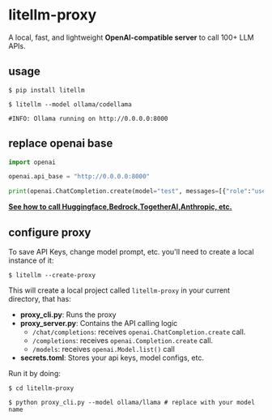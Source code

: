 # litellm-proxy

A local, fast, and lightweight **OpenAI-compatible server** to call 100+ LLM APIs.

## usage 

```shell 
$ pip install litellm
```
```shell
$ litellm --model ollama/codellama 

#INFO: Ollama running on http://0.0.0.0:8000
```

## replace openai base
```python 
import openai 

openai.api_base = "http://0.0.0.0:8000"

print(openai.ChatCompletion.create(model="test", messages=[{"role":"user", "content":"Hey!"}]))
``` 

[**See how to call Huggingface,Bedrock,TogetherAI,Anthropic, etc.**](https://docs.litellm.ai/docs/proxy_server)

## configure proxy

To save API Keys, change model prompt, etc. you'll need to create a local instance of it:
```shell
$ litellm --create-proxy
```
This will create a local project called `litellm-proxy` in your current directory, that has: 
* **proxy_cli.py**: Runs the proxy
* **proxy_server.py**: Contains the API calling logic
    - `/chat/completions`: receives `openai.ChatCompletion.create` call.
    - `/completions`: receives `openai.Completion.create` call.
    - `/models`: receives `openai.Model.list()` call
* **secrets.toml**: Stores your api keys, model configs, etc.

Run it by doing:
```shell
$ cd litellm-proxy
```
```shell
$ python proxy_cli.py --model ollama/llama # replace with your model name
```
